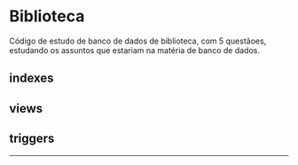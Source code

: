 # Biblioteca

Código de estudo de banco de dados de biblioteca, com 5 questãoes, estudando os assuntos que estariam na matéria de banco de dados.

## indexes
## views
## triggers

---
